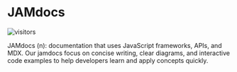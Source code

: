 # JAMdocs

![visitors](https://visitor-badge.glitch.me/badge?page_id=${jamdocs})

JAMdocs (n): documentation that uses JavaScript frameworks, APIs, and MDX. Our jamdocs focus on concise writing, clear diagrams, and interactive code examples to help developers learn and apply concepts quickly.
